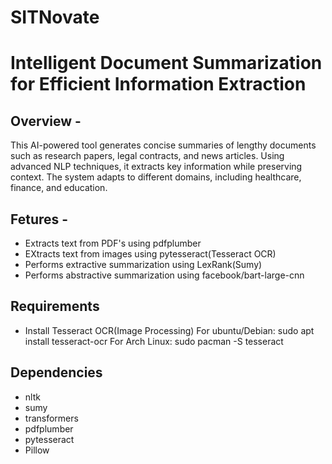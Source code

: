 # SITNovate
# Intelligent Document Summarization for Efficient Information Extraction

## Overview - 
This AI-powered tool generates concise summaries of lengthy documents such as research papers, legal contracts, and news articles. Using advanced NLP techniques, it extracts key information while preserving context. The system adapts to different domains, including healthcare, finance, and education.

## Fetures -
- Extracts text from PDF's using pdfplumber
- EXtracts text from images using pytesseract(Tesseract OCR)
- Performs extractive summarization using LexRank(Sumy)
- Performs abstractive summarization using facebook/bart-large-cnn

## Requirements
- Install Tesseract OCR(Image Processing)
    For ubuntu/Debian:
    sudo apt install tesseract-ocr
    For Arch Linux:
    sudo pacman -S tesseract

## Dependencies
- nltk
- sumy
- transformers
- pdfplumber
- pytesseract
- Pillow    